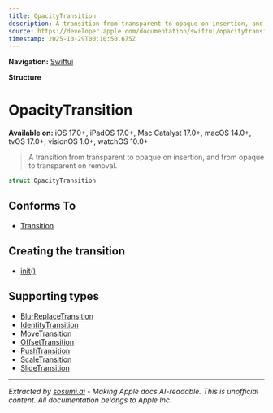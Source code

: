 ```yaml
---
title: OpacityTransition
description: A transition from transparent to opaque on insertion, and from opaque to transparent on removal.
source: https://developer.apple.com/documentation/swiftui/opacitytransition
timestamp: 2025-10-29T00:10:50.675Z
---
```


**Navigation:** [Swiftui](/documentation/swiftui)

**Structure**

# OpacityTransition

**Available on:** iOS 17.0+, iPadOS 17.0+, Mac Catalyst 17.0+, macOS 14.0+, tvOS 17.0+, visionOS 1.0+, watchOS 10.0+

> A transition from transparent to opaque on insertion, and from opaque to transparent on removal.

```swift
struct OpacityTransition
```

## Conforms To

- [Transition](/documentation/swiftui/transition)

## Creating the transition

- [init()](/documentation/swiftui/opacitytransition/init())

## Supporting types

- [BlurReplaceTransition](/documentation/swiftui/blurreplacetransition)
- [IdentityTransition](/documentation/swiftui/identitytransition)
- [MoveTransition](/documentation/swiftui/movetransition)
- [OffsetTransition](/documentation/swiftui/offsettransition)
- [PushTransition](/documentation/swiftui/pushtransition)
- [ScaleTransition](/documentation/swiftui/scaletransition)
- [SlideTransition](/documentation/swiftui/slidetransition)

---

*Extracted by [sosumi.ai](https://sosumi.ai) - Making Apple docs AI-readable.*
*This is unofficial content. All documentation belongs to Apple Inc.*

